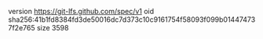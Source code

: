 version https://git-lfs.github.com/spec/v1
oid sha256:41b1fd8384fd3de50016dc7d373c10c9161754f58093f099b014474737f2e765
size 3598

